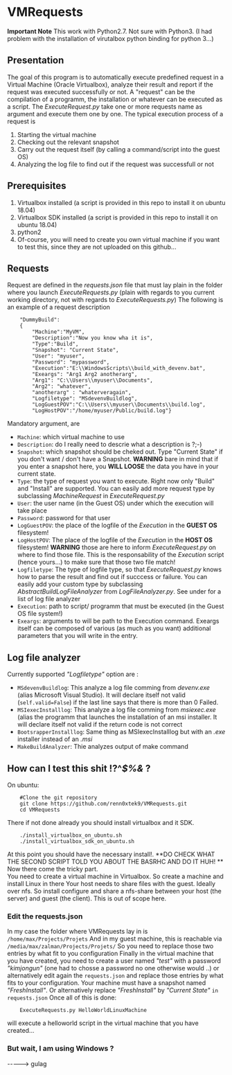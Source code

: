 # VMRequests 
**Important Note** This work with Python2.7. Not sure with Python3. (I had problem with the installation of virutalbox python binding for python 3...)
## Presentation
The goal of this program is to automatically execute predefined request in a Virtual Machine (Oracle Virtualbox), analyze their result and report if the request was executed successfully or not.
A "request" can be the compilation of a programm, the installation or whatever can be executed as a script.
The *ExecuteRequest.py* take one or more requests name as argument and execute them one by one. 
The typical execution process of a request is 
1. Starting the virtual machine 
2. Checking out the relevant snapshot 
3. Carry out the request itself (by calling a command/script into the guest OS)
4. Analyzing the log file to find out if the request was successfull or not 

## Prerequisites 
1. Virtualbox installed (a script is provided in this repo to install it on ubuntu 18.04)
2. Virtualbox SDK installed (a script is provided in this repo to install it on ubuntu 18.04)
3. python2
4. Of-course, you will need to create you own virtual machine if you want to test this, since they are not uploaded on this github...

## Requests
Request are defined in the *requests.json* file that must lay plain in the folder where you launch *ExecuteRequests.py* (plain with regards to you current working directory, not with regards to *ExecuteRequests.py*)
The following is an example of a request description 

```
    "DummyBuild":
	{
		"Machine":"MyVM",
		"Description":"Now you know wha it is",
		"Type":"Build",
		"Snapshot": "Current State",
		"User": "myuser",
		"Password": "mypassword",
		"Execution":"E:\\WindowsScripts\\build_with_devenv.bat",
		"Exeargs": "Arg1 Arg2 anotherarg",
		"Arg1": "C:\\Users\\myuser\\Documents",
		"Arg2": "whatever",
		"anotherarg" : "whaterveragain",
		"Logfiletype": "MSdevenvBuildlog",
		"LogGuestPOV":"C:\\Users\\myuser\\Documents\\build.log",
		"LogHostPOV":"/home/myuser/Public/build.log"}
```

		
		
Mandatory argument, are 
* `Machine`: which virtual machine to use
* `Description`: do I really need to descrie what a description is ?;-)  
* `Snapshot`: which snapshot should be cheked out. Type "Current State" if you don't want / don't have a Snapshot. **WARNING** bare in mind that if you enter a snapshot here, you **WILL LOOSE** the data you have in your current state.
* `Type`: the type of request you want to execute. Right now only "Build" and "Install" are supported. You can easily add more request type by subclassing *MachineRequest* in *ExecuteRequest.py*
* `User`: the user name (in the Guest OS) under which the execution will take place
* `Password`: password for that user
* `LogGuestPOV`: the place of the logfile of the *Execution* in the **GUEST OS** filesystem!
* `LogHostPOV`: The place of the logfile of the *Execution* in the **HOST OS** filesystem! **WARNING** those are here to inform *ExecuteRequest.py* on where to find those file. This is the responsability of the *Execution* script (hence yours...) to make sure that those two file match!  
* `Logfiletype`: The type of logfile type, so that *ExecuteRequest.py* knows how to parse the result and find out if succcess or failure. You can easily add your custom type by subclassing *AbstractBuildLogFileAnalyzer* from *LogFileAnalyzer.py*. See under for a list of log file analyzer
* `Execution`: path to script/ programm that must be executed (in the Guest OS file system!) 
* `Exeargs`: arguments to will be path to the Execution command. Exeargs itself can be composed of various (as much as you want) additional parameters that you will write in the entry.

## Log file analyzer 
Currently supported *"Logfiletype"* option are :
* `MSdevenvBuildlog`: This analyze a log file comming from *devenv.exe* (alias Microsoft Visual Studio). It will declare itself not valid (`self.valid=False`) if the last line says that there is more than 0 Failed.
* `MSIexecInstalllog`: This analyze a log file comming from *msiexec.exe* (alias the programm that launches the installation of an msi installer. It will declare itself not valid if the return code is not correct
* `BootsrapperInstalllog`: Same thing as MSIexecInstalllog but with an *.exe* installer instead of an *.msi*
* `MakeBuildAnalyzer`: Thie analyzes output of make command 

## How can I test this shit !?^*$%&* ?
On ubuntu: 
```
    #Clone the git repository
    git clone https://github.com/renn0xtek9/VMRequests.git 
    cd VMRequests 
```  


There if not done already you should install virtualbox and it SDK.
```
    ./install_virtualbox_on_ubuntu.sh
    ./install_virtualbox_sdk_on_ubuntu.sh
```  

At this point you should have the necessary install!. **DO CHECK WHAT THE SECOND SCRIPT TOLD YOU ABOUT THE BASRHC AND DO IT HUH! **
Now there come the tricky part.  
You need to create a virtual machine in Virtualbox. So create a machine and install Linux in there 
Your host needs to share files with the guest. Ideally over nfs. So install configure and share a nfs-share between your host (the server) and guest (the client). This is out of scope here.
### Edit the requests.json
In my case the folder where VMRequests lay in is `/home/max/Projects/Projets`
And in my guest machine, this is reachable via `/media/max/zalman/Projects/Projets/`
So you need to replace those two entries by what fit to you configuration
Finally in the virtual machine that you have created, you need to create a user named *"test"* with a password *"kimjongun"* (one had to chosse a password no one otherwise would ..) or alternatively edit again the `requests.json` and replace those entries by what fits to your configuration.
Your machine must have a snapshot named *"FreshInstall"*. Or alternatively replace *"FreshInstall"* by *"Current State"* `in requests.json`
Once all of this is done:
```
    ExecuteRequests.py HelloWorldLinuxMachine
```
will execute a helloworld script in the virtual machine that you have created...

### But wait, I am using Windows ?
-----> gulag



